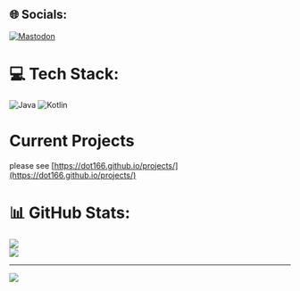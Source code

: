 
## 🌐 Socials:
[![Mastodon](https://img.shields.io/badge/-MASTODON-%232B90D9?style=plastic&logo=mastodon&logoColor=white)](https://mastodon.social/@dot_______166@mastodon.social) 

# 💻 Tech Stack:
![Java](https://img.shields.io/badge/java-%23ED8B00.svg?style=plastic&logo=openjdk&logoColor=white) ![Kotlin](https://img.shields.io/badge/kotlin-%237F52FF.svg?style=plastic&logo=kotlin&logoColor=white) 

# Current Projects 

please see [https://dot166.github.io/projects/](https://dot166.github.io/projects/)

# 📊 GitHub Stats:
![](https://github-readme-stats.vercel.app/api?username=dot166&theme=dark&hide_border=true&include_all_commits=true&count_private=true)<br/>
![](https://github-readme-stats.vercel.app/api/top-langs/?username=dot166&theme=dark&hide_border=true&include_all_commits=true&count_private=true&layout=compact)

---
[![](https://visitcount.itsvg.in/api?id=dot166&icon=0&color=10)](https://visitcount.itsvg.in)

<!-- Proudly created with GPRM ( https://gprm.itsvg.in ) -->
